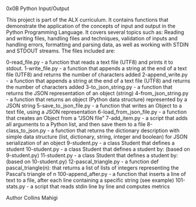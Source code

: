 0x0B Python Input/Output

This project is part of the ALX curriculum. It contains functions that demonstrate the application of 
the concepts of input and output in the Python Programming Language. It covers several topics such as:
Reading and writing files, handling files and techniques, validation of inputs and handling errors, 
formatting and parsing data, as well as working with STDIN and STDOUT streams. The files included are:

0-read_file.py - a function that reads a text file  (UTF8) and prints it to stdout.
1-write_file.py - a function that appends a string at the end of a text file (UTF8) and returns the number of characters added
2-append_write.py - a function that appends a string at the end of a text file (UTF8) and returns the number of characters added
3-to_json_string.py - a function that returns the JSON representation of an object (string)
4-from_json_string.py - a function that returns an object (Python data structure) represented by a JSON string
5-save_to_json_file.py - a function that writes an Object to a text file, using a JSON representation
6-load_from_json_file.py - a function that creates an Object from a “JSON file”
7-add_item.py - a script that adds all arguments to a Python list, and then save them to a file
8-class_to_json.py - a function that returns the dictionary description with simple data structure (list, dictionary, string, integer and boolean) 
for JSON serialization of an object
9-student.py -  a class Student that defines a student
10-student.py - a class Student that defines a student by: (based on 9-student.py)
11-student.py -  a class Student that defines a student by: (based on 10-student.py)
12-pascal_triangle.py - a function def pascal_triangle(n): that returns a list of lists of integers representing the Pascal’s triangle of n
100-append_after.py - a function that inserts a line of text to a file, after each line containing a specific string (see example)
101-stats.py - a script that reads stdin line by line and computes metrics

Author 
Collins Mahigi

